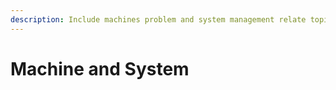```yaml
---
description: Include machines problem and system management relate topic
---
```


# Machine and System

